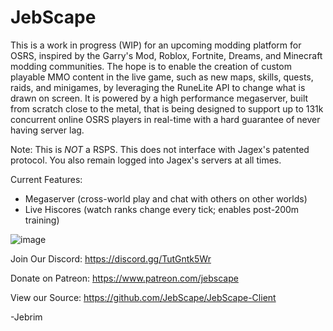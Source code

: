 # JebScape
This is a work in progress (WIP) for an upcoming modding platform for OSRS, inspired by the Garry's Mod, Roblox, Fortnite, Dreams, and Minecraft modding communities. The hope is to enable the creation of custom playable MMO content in the live game, such as new maps, skills, quests, raids, and minigames, by leveraging the RuneLite API to change what is drawn on screen. It is powered by a high performance megaserver, built from scratch close to the metal, that is being designed to support up to 131k concurrent online OSRS players in real-time with a hard guarantee of never having server lag.

Note: This is *NOT* a RSPS. This does not interface with Jagex's patented protocol. You also remain logged into Jagex's servers at all times.

Current Features:
- Megaserver (cross-world play and chat with others on other worlds)
- Live Hiscores (watch ranks change every tick; enables post-200m training)

![image](https://user-images.githubusercontent.com/112780479/219288264-7dbbdfea-4a4c-4cd3-b10d-fb49257ef1eb.png)

Join Our Discord: https://discord.gg/TutGntk5Wr

Donate on Patreon: https://www.patreon.com/jebscape

View our Source: https://github.com/JebScape/JebScape-Client


-Jebrim
